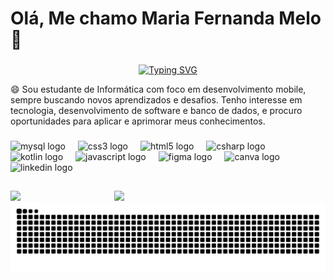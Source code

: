 <h1 align="left">Olá, Me chamo Maria Fernanda Melo 👋</h1>

###
<div align="center">
  <a href="https://git.io/typing-svg">
    <img src="https://readme-typing-svg.demolab.com?font=Fira+Code&weight=500&size=22&pause=1000&color=FF00F6&center=true&vCenter=true&random=false&width=524&lines=%E2%8A%B9+Welcome+to+my+profile!+%CB%99%E1%B5%95%CB%99+%E2%8A%B9+" alt="Typing SVG">
  </a>
</div>


<p align="left">😄 Sou estudante de Informática com foco em desenvolvimento mobile, sempre buscando novos aprendizados e desafios. Tenho interesse em tecnologia, desenvolvimento de software e banco de dados, e procuro oportunidades para aplicar e aprimorar meus conhecimentos.</p>


###

<div align="left">
  <img src="https://cdn.jsdelivr.net/gh/devicons/devicon/icons/mysql/mysql-original.svg" height="40" alt="mysql logo"  />
  <img width="12" />
  <img src="https://cdn.jsdelivr.net/gh/devicons/devicon/icons/css3/css3-original.svg" height="40" alt="css3 logo"  />
  <img width="12" />
  <img src="https://cdn.jsdelivr.net/gh/devicons/devicon/icons/html5/html5-original.svg" height="40" alt="html5 logo"  />
  <img width="12" />
  <img src="https://cdn.jsdelivr.net/gh/devicons/devicon/icons/csharp/csharp-original.svg" height="40" alt="csharp logo"  />
  <img width="12" />
  <img src="https://cdn.jsdelivr.net/gh/devicons/devicon/icons/kotlin/kotlin-original.svg" height="40" alt="kotlin logo"  />
  <img width="12" />
  <img src="https://cdn.jsdelivr.net/gh/devicons/devicon/icons/javascript/javascript-original.svg" height="40" alt="javascript logo"  />
  <img width="12" />
  <img src="https://cdn.jsdelivr.net/gh/devicons/devicon/icons/figma/figma-original.svg" height="40" alt="figma logo"  />
  <img width="12" />
  <img src="https://cdn.jsdelivr.net/gh/devicons/devicon/icons/canva/canva-original.svg" height="40" alt="canva logo"  />
  <img width="12" />
  <img src="https://cdn.jsdelivr.net/gh/devicons/devicon/icons/linkedin/linkedin-original.svg" height="40" alt="linkedin logo"  />
</div>

###

##

<div align="left">
  <img src="https://github-readme-streak-stats.herokuapp.com/?user=mafemelo&theme=midnight-purple&hide_border=false" width="48%" padding-right:100px />
  &nbsp;&nbsp;&nbsp;&nbsp;&nbsp;&nbsp;&nbsp;&nbsp;&nbsp;&nbsp;&nbsp;&nbsp;&nbsp;&nbsp;&nbsp;&nbsp;&nbsp;&nbsp;&nbsp;&nbsp;&nbsp;&nbsp;&nbsp;&nbsp;&nbsp;&nbsp;&nbsp;&nbsp;&nbsp;&nbsp;&nbsp;&nbsp;&nbsp;&nbsp;&nbsp;&nbsp;
  <img height="200"  src="https://media4.giphy.com/media/v1.Y2lkPTc5MGI3NjExbm1vcHIydnhqdWtidzVzdWx4c3VsaDd3cG5rejdnMjgwbWNrc3hxdCZlcD12MV9pbnRlcm5hbF9naWZfYnlfaWQmY3Q9cw/bLVTnQvgggksbDXs7S/giphy.gif"  />
</div>
<picture align="center">
  <source media="(prefers-color-scheme: dark)" srcset="https://raw.githubusercontent.com/mafemelo/mafemelo/output/github-contribution-grid-snake-dark.svg">
  <source media="(prefers-color-scheme: light)" srcset="https://raw.githubusercontent.com/mafemelo/mafemelo/output/github-contribution-grid-snake-dark.svg">
  <img align="center" alt="github contribution grid snake animation" src="https://raw.githubusercontent.com/mafemelo/mafemelo/output/github-contribution-grid-snake.svg">
</picture>

###

